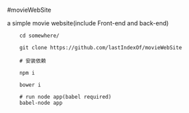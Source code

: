 #movieWebSite

a simple movie website(include Front-end and back-end)


```
    cd somewhere/

    git clone https://github.com/lastIndexOf/movieWebSite

    # 安装依赖

    npm i

    bower i
    
    # run node app(babel required)
    babel-node app

```
